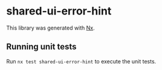 # shared-ui-error-hint

This library was generated with [Nx](https://nx.dev).

## Running unit tests

Run `nx test shared-ui-error-hint` to execute the unit tests.
